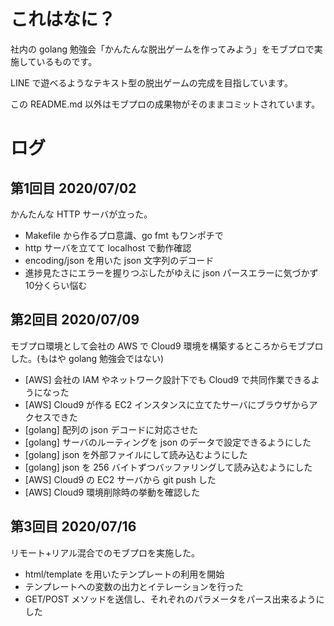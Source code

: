 # これはなに？

社内の golang 勉強会「かんたんな脱出ゲームを作ってみよう」をモブプロで実施しているものです。

LINE で遊べるようなテキスト型の脱出ゲームの完成を目指しています。

この README.md 以外はモブプロの成果物がそのままコミットされています。

# ログ

## 第1回目 2020/07/02

かんたんな HTTP サーバが立った。

- Makefile から作るプロ意識、go fmt もワンポチで
- http サーバを立てて localhost で動作確認
- encoding/json を用いた json 文字列のデコード
- 進捗見たさにエラーを握りつぶしたがゆえに json パースエラーに気づかず 10分くらい悩む

## 第2回目 2020/07/09

モブプロ環境として会社の AWS で Cloud9 環境を構築するところからモブプロした。(もはや golang 勉強会ではない)

- [AWS] 会社の IAM やネットワーク設計下でも Cloud9 で共同作業できるようになった
- [AWS] Cloud9 が作る EC2 インスタンスに立てたサーバにブラウザからアクセスできた
- [golang] 配列の json デコードに対応させた
- [golang] サーバのルーティングを json のデータで設定できるようにした
- [golang] json を外部ファイルにして読み込むようにした
- [golang] json を 256 バイトずつバッファリングして読み込むようにした
- [AWS] Cloud9 の EC2 サーバから git push した
- [AWS] Cloud9 環境削除時の挙動を確認した

## 第3回目 2020/07/16

リモート+リアル混合でのモブプロを実施した。

- html/template を用いたテンプレートの利用を開始
- テンプレートへの変数の出力とイテレーションを行った
- GET/POST メソッドを送信し、それぞれのパラメータをパース出来るようにした
